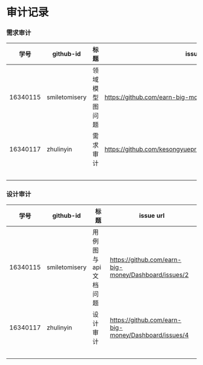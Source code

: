 # 审计记录

### 需求审计


| 学号 | github-id | 标题 | issue url |
| ---- | --------- | ---- | --------- |
| 16340115 | smiletomisery | 领域模型图问题  |     https://github.com/earn-big-money/Dashboard/issues/1      |
| 16340117 | zhulinyin | 需求审计 | https://github.com/kesongyueproject/EarnSpareMoney/issues/38 |
|      |           |      |           |
|      |           |      |           |
|      |           |      |           |
|      |           |      |           |
|      |           |      |           |



### 设计审计

| 学号 | github-id | 标题 | issue url |
| ---- | --------- | ---- | --------- |
|  16340115 | smiletomisery |  用例图与api文档问题  | https://github.com/earn-big-money/Dashboard/issues/2 |
| 16340117 | zhulinyin | 设计审计 | https://github.com/earn-big-money/Dashboard/issues/4 |
|      |           |      |           |
|      |           |      |           |
|      |           |      |           |
|      |           |      |           |
|      |           |      |           |